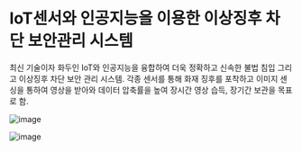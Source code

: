 # IoT센서와 인공지능을 이용한 이상징후 차단 보안관리 시스템
 
최신 기술이자 화두인 IoT와 인공지능을 융합하여 더욱 정확하고 신속한 불법 침입 그리고 이상징후 차단 보안 관리 시스템. 각종 센서를 통해 화재 징후를 포착하고 이미지 센싱을 통하여 영상을 받아와 데이터 압축률을 높여 장시간 영상 습득, 장기간 보관을 목표로 함.

![image](https://user-images.githubusercontent.com/77868828/114571918-ff38f780-9cb1-11eb-99b3-f653b8e43731.png)

![image](https://user-images.githubusercontent.com/77868828/114571937-04964200-9cb2-11eb-8f7b-8defdeaa5470.png)

